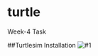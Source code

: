 # turtle
Week-4 Task

##Turtlesim Installation
![#1](https://user-images.githubusercontent.com/113494159/192157008-4db933bd-d3a9-4aaa-890d-5e37f3f81e10.png)

